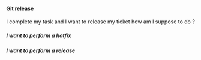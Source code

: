 #### Git release

I complete my task and I want to release my ticket how am I suppose to do ?

##### I want to perform a hotfix

##### I want to perform a release

